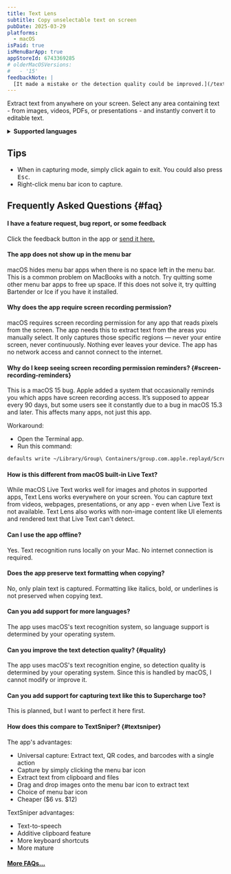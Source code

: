 ```yaml
---
title: Text Lens
subtitle: Copy unselectable text on screen
pubDate: 2025-03-29
platforms:
  - macOS
isPaid: true
isMenuBarApp: true
appStoreId: 6743369285
# olderMacOSVersions:
#   - '15'
feedbackNote: |
  [It made a mistake or the detection quality could be improved.](/text-lens#quality)
---
```


Extract text from anywhere on your screen. Select any area containing text - from images, videos, PDFs, or presentations - and instantly convert it to editable text.

<details>
<summary><b>Supported languages</b></summary>

- English
- French
- Italian
- German
- Spanish
- Portuguese
- Chinese, Simplified
- Chinese, Traditional
- Cantonese, Simplified
- Cantonese, Traditional
- Korean
- Japanese
- Russian
- Ukrainian
- Thai
- Vietnamese
- Arabic
- Arabic, Najdi

</details>

## Tips

- When in capturing mode, simply click again to exit. You could also press <kbd>Esc</kbd>.
- Right-click menu bar icon to capture.

## Frequently Asked Questions {#faq}

#### I have a feature request, bug report, or some feedback

Click the feedback button in the app or [send it here.](https://sindresorhus.com/feedback?product=Text%20Lens&referrer=Website-FAQ)

#### The app does not show up in the menu bar

macOS hides menu bar apps when there is no space left in the menu bar. This is a common problem on MacBooks with a notch. Try quitting some other menu bar apps to free up space. If this does not solve it, try quitting Bartender or Ice if you have it installed.

#### Why does the app require screen recording permission?

macOS requires screen recording permission for any app that reads pixels from the screen. The app needs this to extract text from the areas you manually select. It only captures those specific regions — never your entire screen, never continuously. Nothing ever leaves your device. The app has no network access and cannot connect to the internet.

#### Why do I keep seeing screen recording permission reminders? {#screen-recording-reminders}

This is a macOS 15 bug. Apple added a system that occasionally reminds you which apps have screen recording access. It’s supposed to appear every 90 days, but some users see it constantly due to a bug in macOS 15.3 and later. This affects many apps, not just this app.

Workaround:
- Open the Terminal app.
- Run this command:
```sh
defaults write ~/Library/Group\ Containers/group.com.apple.replayd/ScreenCaptureApprovals.plist com.sindresorhus.Text-Lens -dict-add kScreenCapturePrivacyHintPolicy 7776000 kScreenCapturePrivacyHintDate -date 2035-12-31; /usr/bin/killall -HUP replayd
```

#### How is this different from macOS built-in Live Text?

While macOS Live Text works well for images and photos in supported apps, Text Lens works everywhere on your screen. You can capture text from videos, webpages, presentations, or any app - even when Live Text is not available. Text Lens also works with non-image content like UI elements and rendered text that Live Text can't detect.

#### Can I use the app offline?

Yes. Text recognition runs locally on your Mac. No internet connection is required.

#### Does the app preserve text formatting when copying?

No, only plain text is captured. Formatting like italics, bold, or underlines is not preserved when copying text.

#### Can you add support for more languages?

The app uses macOS's text recognition system, so language support is determined by your operating system.

#### Can you improve the text detection quality? {#quality}

The app uses macOS's text recognition engine, so detection quality is determined by your operating system. Since this is handled by macOS, I cannot modify or improve it.

#### Can you add support for capturing text like this to Supercharge too?

This is planned, but I want to perfect it here first.

#### How does this compare to TextSniper? {#textsniper}

The app's advantages:
- Universal capture: Extract text, QR codes, and barcodes with a single action
- Capture by simply clicking the menu bar icon
- Extract text from clipboard and files
- Drag and drop images onto the menu bar icon to extract text
- Choice of menu bar icon
- Cheaper ($6 vs. $12)

TextSniper advantages:
- Text-to-speech
- Additive clipboard feature
- More keyboard shortcuts
- More mature

#### [More FAQs…](/apps/faq)

<!-- ## Older Versions

- []() for macOS 15+ -->
